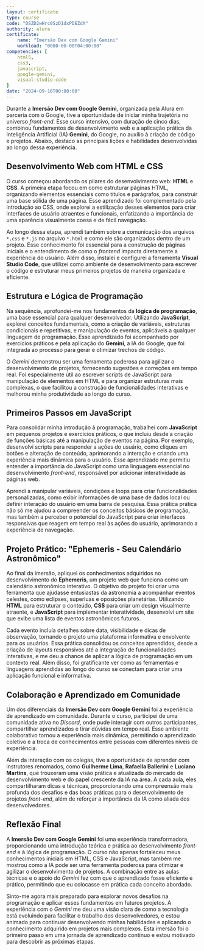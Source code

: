 ```yaml
---
layout: certificate
type: course
code: "DSZD2wHrc0SzD1dxPDEZdA"
authority: alura
certificate:
    name: "Imersão Dev com Google Gemini"
    workload: "0000-00-00T04:00:00"
competencies: [
    html5,
    css3,
    javascript,
    google-gemini,
    visual-studio-code
]
date: "2024-09-16T00:00:00"
---
```


Durante a **Imersão Dev com Google Gemini**, organizada pela Alura em parceria com o Google, tive a oportunidade de iniciar minha trajetória no universo *front-end*. Esse curso intensivo, com duração de cinco dias, combinou fundamentos de desenvolvimento web e a aplicação prática da Inteligência Artificial (IA) **Gemini**, do Google, no auxílio à criação de código e projetos. Abaixo, destaco as principais lições e habilidades desenvolvidas ao longo dessa experiência.

## Desenvolvimento Web com HTML e CSS

O curso começou abordando os pilares do desenvolvimento web: **HTML** e **CSS**. A primeira etapa focou em como estruturar páginas HTML, organizando elementos essenciais como títulos e parágrafos, para construir uma base sólida de uma página. Esse aprendizado foi complementado pela introdução ao CSS, onde explorei a estilização desses elementos para criar interfaces de usuário atraentes e funcionais, enfatizando a importância de uma aparência visualmente coesa e de fácil navegação. 

Ao longo dessa etapa, aprendi também sobre a comunicação dos arquivos `*.css` e `*.js` no arquivo `*.html` e como ele são organizados dentro de um projeto. Esse conhecimento foi essencial para a construção de páginas iniciais e o entendimento de como o *frontend* impacta diretamente a experiência do usuário. Além disso, instalei e configurei a ferramenta **Visual Studio Code**, que utilizei como ambiente de desenvolvimento para escrever o código e estruturar meus primeiros projetos de maneira organizada e eficiente.

## Estrutura e Lógica de Programação

Na sequência, aprofundei-me nos fundamentos da **lógica de programação**, uma base essencial para qualquer desenvolvedor. Utilizando **JavaScript**, explorei conceitos fundamentais, como a criação de variáveis, estruturas condicionais e repetitivas, e manipulação de eventos, aplicáveis a qualquer linguagem de programação. Esse aprendizado foi acompanhado por exercícios práticos e pela aplicação do **Gemini**, a IA do Google, que foi integrada ao processo para gerar e otimizar trechos de código. 

O *Gemini* demonstrou ser uma ferramenta poderosa para agilizar o desenvolvimento de projetos, fornecendo sugestões e correções em tempo real. Foi especialmente útil ao escrever scripts de JavaScript para manipulação de elementos em HTML e para organizar estruturas mais complexas, o que facilitou a construção de funcionalidades interativas e melhorou minha produtividade ao longo do curso.

## Primeiros Passos em JavaScript

Para consolidar minha introdução à programação, trabalhei com **JavaScript** em pequenos projetos e exercícios práticos, o que incluiu desde a criação de funções básicas até a manipulação de eventos na página. Por exemplo, desenvolvi scripts para responder a ações do usuário, como cliques em botões e alteração de conteúdo, aprimorando a interação e criando uma experiência mais dinâmica para o usuário. Esse aprendizado me permitiu entender a importância do JavaScript como uma linguagem essencial no desenvolvimento *front-end*, responsável por adicionar interatividade às páginas web.

Aprendi a manipular variáveis, condições e loops para criar funcionalidades personalizadas, como exibir informações de uma base de dados local ou definir interação do usuário em uma barra de pesquisa. Essa prática prática não só me ajudou a compreender os conceitos básicos de programação, mas também a perceber o potencial do JavaScript para criar interfaces responsivas que reagem em tempo real às ações do usuário, aprimorando a experiência de navegação.

## Projeto Prático: "Ephemeris - Seu Calendário Astronômico"

Ao final da imersão, apliquei os conhecimentos adquiridos no desenvolvimento do **Ephemeris**, um projeto web que funciona como um calendário astronômico interativo. O objetivo do projeto foi criar uma ferramenta que ajudasse entusiastas da astronomia a acompanhar eventos celestes, como eclipses, superluas e oposições planetárias. Utilizando **HTML** para estruturar o conteúdo, **CSS** para criar um design visualmente atraente, e **JavaScript** para implementar interatividade, desenvolvi um site que exibe uma lista de eventos astronômicos futuros.

Cada evento incluía detalhes sobre data, visibilidade e dicas de observação, tornando o projeto uma plataforma informativa e envolvente para os usuários. Essa prática consolidou os conceitos aprendidos, desde a criação de layouts responsivos até a integração de funcionalidades interativas, e me deu a chance de aplicar a lógica de programação em um contexto real. Além disso, foi gratificante ver como as ferramentas e linguagens aprendidas ao longo do curso se conectam para criar uma aplicação funcional e informativa.

<!-- Link para o projeto Ephemeris --> 

## Colaboração e Aprendizado em Comunidade

Um dos diferenciais da **Imersão Dev com Google Gemini** foi a experiência de aprendizado em comunidade. Durante o curso, participei de uma comunidade ativa no *Discord*, onde pude interagir com outros participantes, compartilhar aprendizados e tirar dúvidas em tempo real. Esse ambiente colaborativo tornou a experiência mais dinâmica, permitindo o aprendizado coletivo e a troca de conhecimentos entre pessoas com diferentes níveis de experiência.

<!-- Link para o meu Discord --> 

Além da interação com os colegas, tive a oportunidade de aprender com instrutores renomados, como **Guilherme Lima**, **Rafaella Ballerini** e **Luciano Martins**, que trouxeram uma visão prática e atualizada do mercado de desenvolvimento web e do papel crescente da IA na área. A cada aula, eles compartilharam dicas e técnicas, proporcionando uma compreensão mais profunda dos desafios e das boas práticas para o desenvolvimento de projetos *front-end*, além de reforçar a importância da IA como aliada dos desenvolvedores.

<!-- Link para os perfis dos instrutores --> 

## Reflexão Final

A **Imersão Dev com Google Gemini** foi uma experiência transformadora, proporcionando uma introdução teórica e prática ao desenvolvimento *front-end* e à lógica de programação. O curso não apenas fortaleceu meus conhecimentos iniciais em HTML, CSS e JavaScript, mas também me mostrou como a IA pode ser uma ferramenta poderosa para otimizar e agilizar o desenvolvimento de projetos. A combinação entre as aulas técnicas e o apoio do *Gemini* fez com que o aprendizado fosse eficiente e prático, permitindo que eu colocasse em prática cada conceito abordado.

Sinto-me agora mais preparado para explorar novos desafios na programação e aplicar esses fundamentos em futuros projetos. A experiência com o *Gemini* me deu uma visão clara de como a tecnologia está evoluindo para facilitar o trabalho dos desenvolvedores, e estou animado para continuar desenvolvendo minhas habilidades e aplicando o conhecimento adquirido em projetos mais complexos. Esta imersão foi o primeiro passo em uma jornada de aprendizado contínuo e estou motivado para descobrir as próximas etapas.